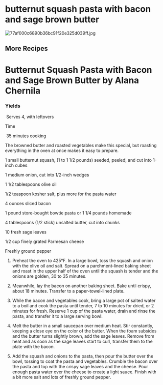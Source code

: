 # butternut squash pasta with bacon and sage brown butter

![77af000c6890b36bc91f20e325d039ff.jpg](../../image/77af000c6890b36bc91f20e325d039ff.jpg)

## More Recipes

# Butternut Squash Pasta with Bacon and Sage Brown Butter by Alana Chernila

### Yields

 Serves 4, with leftovers

Time 

 35 minutes cooking

The browned butter and roasted vegetables make this special, but roasting everything in the oven at once makes it easy to prepare.

1 small butternut squash, (1 to 1 1/2 pounds) seeded, peeled, and cut into 1-inch cubes

1 medium onion, cut into 1/2-inch wedges

1 1/2 tablespoons olive oil

1/2 teaspoon kosher salt, plus more for the pasta water

4 ounces sliced bacon

1 pound store-bought bowtie pasta or 1 1/4 pounds homemade

4 tablespoons (1/2 stick) unsalted butter, cut into chunks

10 fresh sage leaves

1/2 cup finely grated Parmesan cheese

Freshly ground pepper

1. Preheat the oven to 425°F. In a large bowl, toss the squash and onion with the olive oil and salt. Spread on a parchment-lined baking sheet and roast in the upper half of the oven until the squash is tender and the onions are golden, 30 to 35 minutes.

2. Meanwhile, lay the bacon on another baking sheet. Bake until crispy, about 18 minutes. Transfer to a paper-towel-lined plate.

3. While the bacon and vegetables cook, bring a large pot of salted water to a boil and cook the pasta until tender, 7 to 10 minutes for dried, or 2 minutes for fresh. Reserve 1 cup of the pasta water, drain and rinse the pasta, and transfer it to a large serving bowl.

4. Melt the butter in a small saucepan over medium heat. Stir constantly, keeping a close eye on the color of the butter. When the foam subsides and the butter turns slightly brown, add the sage leaves. Remove from heat and as soon as the sage leaves start to curl, transfer them to the plate with the bacon.

5. Add the squash and onions to the pasta, then pour the butter over the bowl, tossing to coat the pasta and vegetables. Crumble the bacon over the pasta and top with the crispy sage leaves and the cheese. Pour enough pasta water over the cheese to create a light sauce. Finish with a bit more salt and lots of freshly ground pepper.
